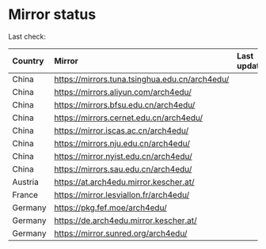 <script src="./time.js"></script>
# Mirror status
Last check: <script type="text/javascript">localize(1733656683.2286153);</script>

|Country|Mirror|Last update|
|:------|:-----|:----------|
|China|https://mirrors.tuna.tsinghua.edu.cn/arch4edu/|<script type="text/javascript">localize(1733596922);</script>|
|China|https://mirrors.aliyun.com/arch4edu/|<script type="text/javascript">localize(1733596922);</script>|
|China|https://mirrors.bfsu.edu.cn/arch4edu/|<script type="text/javascript">localize(1733596922);</script>|
|China|https://mirrors.cernet.edu.cn/arch4edu/|<script type="text/javascript">localize(1733596922);</script>|
|China|https://mirror.iscas.ac.cn/arch4edu/|<script type="text/javascript">localize(1733596922);</script>|
|China|https://mirrors.nju.edu.cn/arch4edu/|<script type="text/javascript">localize(1733553845);</script>|
|China|https://mirror.nyist.edu.cn/arch4edu/|<script type="text/javascript">localize(1733596922);</script>|
|China|https://mirrors.sau.edu.cn/arch4edu/|<script type="text/javascript">localize(1731653531);</script>|
|Austria|https://at.arch4edu.mirror.kescher.at/|<script type="text/javascript">localize(1733640255);</script>|
|France|https://mirror.lesviallon.fr/arch4edu/|<script type="text/javascript">localize(1733596922);</script>|
|Germany|https://pkg.fef.moe/arch4edu/|<script type="text/javascript">localize(1733640255);</script>|
|Germany|https://de.arch4edu.mirror.kescher.at/|<script type="text/javascript">localize(1733640255);</script>|
|Germany|https://mirror.sunred.org/arch4edu/|<script type="text/javascript">localize(1733640255);</script>|

<script src="./tablefilter/tablefilter.js"></script>
<script src="./table.js"></script>